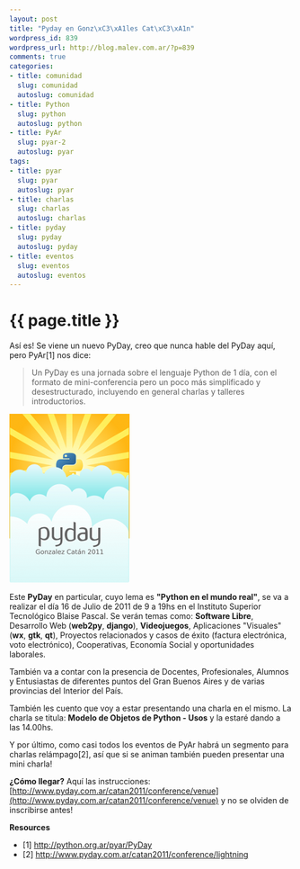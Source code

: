 ```yaml
--- 
layout: post
title: "Pyday en Gonz\xC3\xA1les Cat\xC3\xA1n"
wordpress_id: 839
wordpress_url: http://blog.malev.com.ar/?p=839
comments: true
categories: 
- title: comunidad
  slug: comunidad
  autoslug: comunidad
- title: Python
  slug: python
  autoslug: python
- title: PyAr
  slug: pyar-2
  autoslug: pyar
tags: 
- title: pyar
  slug: pyar
  autoslug: pyar
- title: charlas
  slug: charlas
  autoslug: charlas
- title: pyday
  slug: pyday
  autoslug: pyday
- title: eventos
  slug: eventos
  autoslug: eventos
---
```

{{ page.title }}
================
Así es! Se viene un nuevo PyDay, creo que nunca hable del PyDay aquí, pero PyAr[1] nos dice:
<blockquote>Un PyDay es una jornada sobre el lenguaje Python de 1 día, con el formato de mini-conferencia pero un poco más simplificado y desestructurado, incluyendo en general charlas y talleres introductorios.</blockquote>

[![](/images/posts/2011/06/logocatan-214x300.png "PyDay")](http://www.pyday.com.ar/catan2011)

Este **PyDay** en particular, cuyo lema es **"Python en el mundo real"**, se va a realizar el día 16 de Julio de 2011 de 9 a 19hs en el Instituto Superior Tecnológico Blaise Pascal. Se verán temas como: **Software Libre**, Desarrollo Web (**web2py**, **django**), **Videojuegos**, Aplicaciones "Visuales" (**wx**, **gtk**, **qt**), Proyectos relacionados y casos de éxito (factura electrónica, voto electrónico), Cooperativas, Economía Social y oportunidades laborales.

También va a contar con la presencia de Docentes, Profesionales, Alumnos y Entusiastas de diferentes puntos del Gran Buenos Aires y de varias provincias del Interior del País.

También les cuento que voy a estar presentando una charla en el mismo. La charla se titula: **Modelo de Objetos de Python - Usos** y la estaré dando a las 14.00hs.

Y por último, como casi todos los eventos de PyAr habrá un segmento para charlas relámpago[2], así que si se animan también pueden presentar una mini charla!

**¿Cómo llegar?**
Aquí las instrucciones: [http://www.pyday.com.ar/catan2011/conference/venue](http://www.pyday.com.ar/catan2011/conference/venue) y no se olviden de inscribirse antes!

**Resources**

* [1] http://python.org.ar/pyar/PyDay
* [2] http://www.pyday.com.ar/catan2011/conference/lightning
